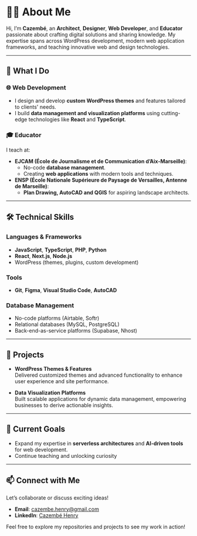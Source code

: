 # 👨‍💻 About Me

Hi, I’m **Cazembé**, an **Architect**, **Designer**, **Web Developer**, and **Educator** passionate about crafting digital solutions and sharing knowledge. My expertise spans across WordPress development, modern web application frameworks, and teaching innovative web and design technologies.

---

## 🚀 What I Do

### 🌐 **Web Development**
- I design and develop **custom WordPress themes** and features tailored to clients' needs.
- I build **data management and visualization platforms** using cutting-edge technologies like **React** and **TypeScript**.

### 🎓 **Educator**
I teach at:
- **EJCAM (École de Journalisme et de Communication d’Aix-Marseille)**:
  - No-code **database management**.
  - Creating **web applications** with modern tools and techniques.
- **ENSP (École Nationale Supérieure de Paysage de Versailles, Antenne de Marseille)**:
  - **Plan Drawing, AutoCAD and QGIS** for aspiring landscape architects.

---

## 🛠️ Technical Skills

### **Languages & Frameworks**
- **JavaScript**, **TypeScript**, **PHP**, **Python**
- **React**, **Next.js**, **Node.js**
- WordPress (themes, plugins, custom development)

### **Tools**
- **Git**, **Figma**, **Visual Studio Code**, **AutoCAD**

### **Database Management**
- No-code platforms (Airtable, Softr)
- Relational databases (MySQL, PostgreSQL)
- Back-end-as-service platforms (Supabase, Nhost)

---

## 💼 Projects

- **WordPress Themes & Features**  
  Delivered customized themes and advanced functionality to enhance user experience and site performance.

- **Data Visualization Platforms**  
  Built scalable applications for dynamic data management, empowering businesses to derive actionable insights.

---

## 🌱 Current Goals

- Expand my expertise in **serverless architectures** and **AI-driven tools** for web development.
- Continue teaching and unlocking curiosity

---

## 📫 Connect with Me

Let’s collaborate or discuss exciting ideas!  
- **Email**: [cazembe.henry@gmail.com](mailto:your.email@example.com)  
- **LinkedIn**: [Cazembé Henry](https://www.linkedin.com/in/cazemb%C3%A9-henry-%F0%9F%92%BB-5b1343125/)  

Feel free to explore my repositories and projects to see my work in action!
